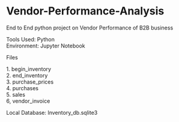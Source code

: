 # Vendor-Performance-Analysis
End to End python project on Vendor Performance  of B2B business
<p>Tools Used: Python <br>
Environment: Jupyter Notebook</p>

<h> Files</H>
<p>1. begin_inventory <br>
  2. end_inventory <br>
  3. purchase_prices <br>
  4. purchases<br>
  5. sales<br>
  6, vendor_invoice<br>
</p>
<p>Local Database: Inventory_db.sqlite3</p>
